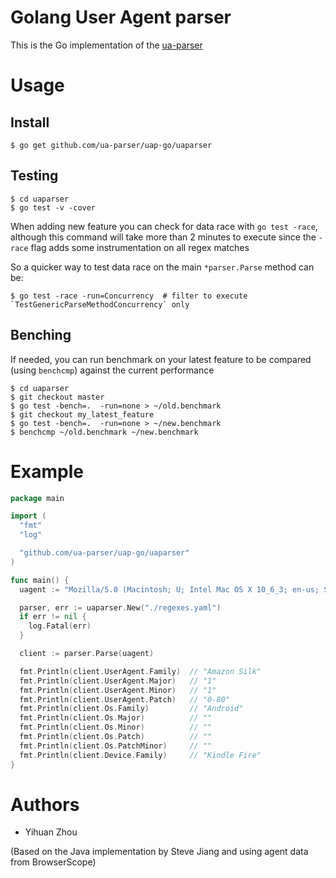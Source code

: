 # Golang User Agent parser

This is the Go implementation of the [ua-parser](https://github.com/tobie/ua-parser)

# Usage

## Install

    $ go get github.com/ua-parser/uap-go/uaparser

## Testing

    $ cd uaparser
    $ go test -v -cover

When adding new feature you can check for data race with `go test -race`, although this command
will take more than 2 minutes to execute since the `-race` flag adds some instrumentation on all regex matches

So a quicker way to test data race on the main `*parser.Parse` method can be:

    $ go test -race -run=Concurrency  # filter to execute `TestGenericParseMethodConcurrency` only

## Benching

If needed, you can run benchmark on your latest feature to be compared (using `benchcmp`) against the current performance

    $ cd uaparser
    $ git checkout master
    $ go test -bench=.  -run=none > ~/old.benchmark
    $ git checkout my_latest_feature
    $ go test -bench=.  -run=none > ~/new.benchmark
    $ benchcmp ~/old.benchmark ~/new.benchmark

# Example

```go
package main

import (
  "fmt"
  "log"

  "github.com/ua-parser/uap-go/uaparser"
)

func main() {
  uagent := "Mozilla/5.0 (Macintosh; U; Intel Mac OS X 10_6_3; en-us; Silk/1.1.0-80) AppleWebKit/533.16 (KHTML, like Gecko) Version/5.0 Safari/533.16 Silk-Accelerated=true"

  parser, err := uaparser.New("./regexes.yaml")
  if err != nil {
    log.Fatal(err)
  }

  client := parser.Parse(uagent)

  fmt.Println(client.UserAgent.Family)  // "Amazon Silk"
  fmt.Println(client.UserAgent.Major)   // "1"
  fmt.Println(client.UserAgent.Minor)   // "1"
  fmt.Println(client.UserAgent.Patch)   // "0-80"
  fmt.Println(client.Os.Family)         // "Android"
  fmt.Println(client.Os.Major)          // ""
  fmt.Println(client.Os.Minor)          // ""
  fmt.Println(client.Os.Patch)          // ""
  fmt.Println(client.Os.PatchMinor)     // ""
  fmt.Println(client.Device.Family)     // "Kindle Fire"
}

```

# Authors

* Yihuan Zhou

(Based on the Java implementation by Steve Jiang and using agent data from BrowserScope)